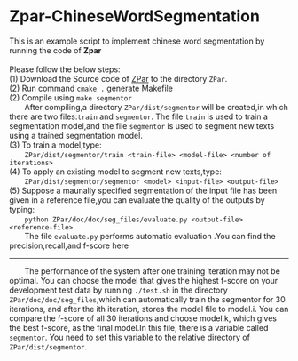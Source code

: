 # Zpar-ChineseWordSegmentation

This is an example script to implement chinese word segmentation by running the code of **Zpar**<br><br>
Please follow the below steps:<br>
(1) Download the Source code of [ZPar](https://github.com/SUTDNLP/ZPar) to the directory `ZPar`.<br>
(2) Run command `cmake .` generate Makefile<br>
(2) Compile using `make segmentor`<br>
&#160; &#160; &#160; &#160;After compiling,a directory `ZPar/dist/segmentor` will be created,in which there are two files:`train` and `segmentor`. The file `train` is used to train a segmentation model,and the file `segmentor` is used to segment new texts using a trained segmentation model.<br>
(3) To train a model,type:<br>
&#160; &#160; &#160; &#160;`ZPar/dist/segmentor/train <train-file> <model-file> <number of iterations>`<br>
(4) To apply an existing model to segment new texts,type:<br>
&#160; &#160; &#160; &#160;`ZPar/dist/segmentor/segmentor <model> <input-file> <output-file>`<br>
(5) Suppose a maunally specified segmentation of the input file has been given in a reference file,you can evaluate the quality of the outputs by typing:<br>
&#160; &#160; &#160; &#160;`python ZPar/doc/doc/seg_files/evaluate.py <output-file> <reference-file>` <br>
&#160; &#160; &#160; &#160;The file `evaluate.py` performs automatic evaluation .You can find the precision,recall,and f-score here<br>

---
&#160; &#160; &#160; &#160;The performance of the system after one training iteration may not be optimal. You can choose the model that gives the highest f-score on your development test data by running `./test.sh` in the directory `ZPar/doc/doc/seg_files`,which can automatically train the segmentor for 30 iterations, and after the ith iteration, stores the model file to model.i. You can compare the f-score of all 30 iterations and choose model.k, which gives the best f-score, as the final model.In this file, there is a variable called `segmentor`. You need to set this variable to the relative directory of `ZPar/dist/segmentor`.
